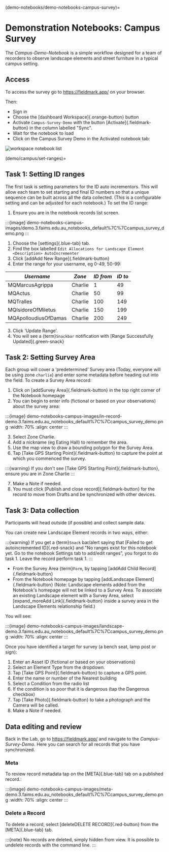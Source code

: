 (demo-notebooks/demo-notebooks-campus-survey)=
# Demonstration Notebooks: Campus Survey

The *Campus-Demo-Notebook* is a simple workflow designed for a team of recorders to observe landscape elements and street furniture in a typical campus setting.

## Access

To access the survey go to <https://fieldmark.app/> on your browser.

Then:

* Sign in
* Choose the [<span class="material-icons">dashboard</span> Workspace]{.orange-button} button
* Activate `Campus-Survey-Demo` with the button [Activate]{.fieldmark-button} in the column labelled "Sync".
* Wait for the notebook to load
* Click on the Campus Survey Demo in the Activated notebook tab:

![workspace notebook list](/common-images/workspace_activated_localdraft.png)

(demo/campus/set-ranges)=
## Task 1: Setting ID ranges

The first task is setting parameters for the ID auto incrementors. This will allow each team to set starting and final ID numbers so that a unique sequence can be built across all the data collected. (This is a configurable setting and can be adjusted for each notebook.) To set the ID range:

1. Ensure you are in the notebook records list screen.

:::{image} demo-notebooks-campus-images/demo.3.faims.edu.au_notebooks_default%7C%7Ccampus_survey_demo.png
:::

1. Choose the [settings]{.blue-tab} tab.
1. Find the box labelled `Edit Allocations for Landscape Element <Description> AutoIncrementer`
1. Click [<span class="material-icons">add</span>Add New Range]{.fieldmark-button}
2.  Enter the range for your username, eg 0-49, 50-99:

| *Username*           | *Zone*  | *ID from* | *ID to* |
|----------------------|---------|-----------|---------|
| MQMarcusAgrippa      | Charlie | 1         | 49      |
| MQActus              | Charlie | 50        | 99      |
| MQTralles            | Charlie | 100       | 149     |
| MQIsidoreOfMiletus   | Charlie | 150       | 199     |
| MQApolloudiusOfDamas | Charlie | 200       | 249     |

3.  Click 'Update Range'.
4. You will see a {term}`Snackbar` notification with [Range Successfully Updated]{.green-snack}

## Task 2: Setting Survey Area

Each group will cover a ‘predetermined’ Survey area (Today, everyone will be using zone `charlie`) and enter some metadata before heading out into the field. To create a Survey Area record:

1.  Click on [<span class="material-icons">add</span>Survey Area]{.fieldmark-button} in the top right corner of the Notebook homepage
2.  You can begin to enter info (fictional or based on your observations) about the survey area:

:::{image} demo-notebooks-campus-images/in-record-demo.3.faims.edu.au_notebooks_default%7C%7Ccampus_survey_demo.png
:width: 70%
:align: center
:::

3.  Select Zone Charlie.
4.  Add a nickname (eg Eating Hall) to remember the area.
5.  Use the map view to draw a bounding polygon for the Survey Area.
6.  Tap [Take GPS Starting Point]{.fieldmark-button} to capture the point at which you commenced the survey.

:::{warning}
If you don't see [Take GPS Starting Point]{.fieldmark-button}, ensure you are in Zone Charlie
:::

7.  Make a Note if needed.
8.  You must click [Publish and close record]{.fieldmark-button} for the record to move from Drafts and be synchronized with other devices.

## Task 3: Data collection

Participants will head outside (if possible) and collect sample data.

You can create new Landscape Element records in two ways, either:


:::{warning}
If you get a {term}`Snack` bar/alert saying that [Failed to get autoincremented ID]{.red-snack} and "No ranges exist for this notebook yet. Go to the notebook Settings tab to add/edit ranges", you forgot to do task 1. Leave the record perform task 1.
:::

-   From the Survey Area {term}`Form`, by tapping [<span class="material-icons">add</span>Add Child Record]{.fieldmark-button}
-   From the Notebook homepage by tapping [<span class="material-icons">add</span>Landscape Element]{.fieldmark-button} (Note: Landscape elements added from the Notebook's homepage will not be linked to a Survey Area. To associate an existing Landscape element with a Survey Area, select [<span class="material-icons">expand_more</span>Add Link]{.fieldmark-button} inside a survey area in the Landscape Elements relationship field.)

You will see:

:::{image} demo-notebooks-campus-images/landscape-demo.3.faims.edu.au_notebooks_default%7C%7Ccampus_survey_demo.png
:width: 70%
:align: center
:::

Once you have identified a target for survey (a bench seat, lamp post or sign):

1.  Enter an Asset ID (fictional or based on your observations)
2.  Select an Element Type from the dropdown.
3.  Tap [Take GPS Point]{.fieldmark-button} to capture a GPS point.
4.  Enter the name or number of the Nearest building
5.  Select a Condition from the radio list
6.  If the condition is so poor that it is dangerous (tap the Dangerous checkbox)
7.  Tap [Take Photo]{.fieldmark-button} to take a photograph and the Camera will be called.
8.  Make a Note if needed.

## Data editing and review

Back in the Lab, go to <https://fieldmark.app/> and navigate to the *Campus-Survey-Demo*. Here you can search for all records that you have synchronized.

### Meta
To review record metadata tap on the [META]{.blue-tab} tab on a published record.:

:::{image} demo-notebooks-campus-images/meta-demo.3.faims.edu.au_notebooks_default%7C%7Ccampus_survey_demo.png
:width: 70%
:align: center
:::

### Delete a Record

To delete a record, select [<span class="material-icons">delete</span>DELETE RECORD]{.red-button} from the [META]{.blue-tab} tab.

:::{note}
No records are deleted, simply hidden from view. It is possible to undelete records with the command line.
:::

<link href="https://fonts.googleapis.com/icon?family=Material+Icons"
      rel="stylesheet">
